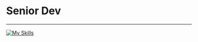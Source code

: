 # Senior Dev

---  

[![My Skills](https://skills.thijs.gg/icons?i=python,c,js,html,css,react,perl,bash,linux,aws,postgresql,django,docker)](https://skillicons.dev)
          
          


